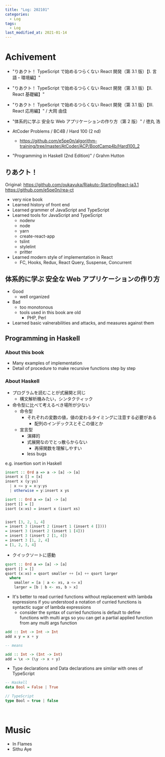 ```yaml
---
title: "Log: 202101"
categories:
  - Log
tags:
  - Log
last_modified_at: 2021-01-14
---
```


# Achivement

- "りあクト！ TypeScript で始めるつらくない React 開発（第 3.1 版）【I. 言語・環境編】"
- "りあクト！ TypeScript で始めるつらくない React 開発（第 3.1 版）【II. React 基礎編】"
- "りあクト！ TypeScript で始めるつらくない React 開発（第 3.1 版）【III. React 応用編】" / 大岡 由佳
- "体系的に学ぶ 安全な Web アプリケーションの作り方（第 2 版）" / 徳丸 浩

- AtCoder Problems / BC4B / Hard 100 (2 nd)  
  - https://github.com/e5pe0n/algorithm-training/tree/master/AtCoder/ACP/BootCamp4b/Hard100_2

- "Programming in Haskell (2nd Edition)" / Grahm Hutton

## りあクト！

Original: https://github.com/oukayuka/Riakuto-StartingReact-ja3.1  
https://github.com/e5pe0n/rea-ct

- very nice book
- Learned history of front end 
- Learned grammer of JavaScript and TypeScript
- Learned tools for JavaScript and TypeScript
  - nodenv
  - node
  - yarn
  - create-react-app
  - tslint
  - stylelint
  - pritter
- Learned modern style of implementation in React
  - FC, Hooks, Redux, React Query, Suspense, Concurrent


## 体系的に学ぶ 安全な Web アプリケーションの作り方

- Good
  - well organized
- Bad
  - too monotonous
  - tools used in this book are old
    - PHP, Perl
- Learned basic valnerabilities and attacks, and measures against them

## Programming in Haskell

### About this book

- Many examples of implementation
- Detail of procedure to make recursive functions step by step

### About Haskell
- プログラムを読むことが式展開と同じ
  - 構文解析機みたい，シンタクティック
- 命令型に比べて考えるべき場所が少ない
  - 命令型
    - それぞれの変数の値，値の変わるタイミングに注意する必要がある
      - 配列のインデックスとそこの値とか
  - 宣言型
    - 演繹的
    - 式展開なのでとっ散らからない
      - 再帰関数を理解しやすい
    - less bugs

e.g. insertion sort in Haskell

```hs
insert :: Ord a => a -> [a] -> [a]
insert x [] = [x]
insert x (y:ys)
  | x <= y = x:y:ys
  | otherwise = y:insert x ys

isort :: Ord a => [a] -> [a]
isort [] = []
isort (x:xs) = insert x (isort xs)


isort [3, 2, 1, 4]
= insert 3 (insert 2 (insert 1 (insert 4 [])))
= insert 3 (insert 2 (insert 1 [4]))
= insert 3 (insert 2 [1, 4])
= insert 3 [1, 2, 4]
= [1, 2, 3, 4]
```

- クイックソートに感動

```hs
qsort :: Ord a => [a] -> [a]
qsort [] = []
qsort (x:xs) = qsort smaller ++ [x] ++ qsort larger
  where 
    smaller = [a | a <- xs, a <= x]
    larger = [b | b <- xs, b > x]
```

- It's better to read curried functions without replacement with lambda expressions if you understood a notation of curried functions is syntactic sugar of lambda expressions
  - consider the syntax of curried functions is default to define functions with multi args so you can get a partial applied function from any multi args function

```hs
add :: Int -> Int -> Int
add x y = x + y

-- means

add :: Int -> (Int -> Int)
add = \x -> (\y -> x + y)
```

- Type declarations and Data declarations are similar with ones of TypeScript

```hs
-- Haskell
data Bool = False | True
```

```ts
// TypeScript
type Bool = true | false
```

<br>

# Music

- In Flames
- Sithu Aye